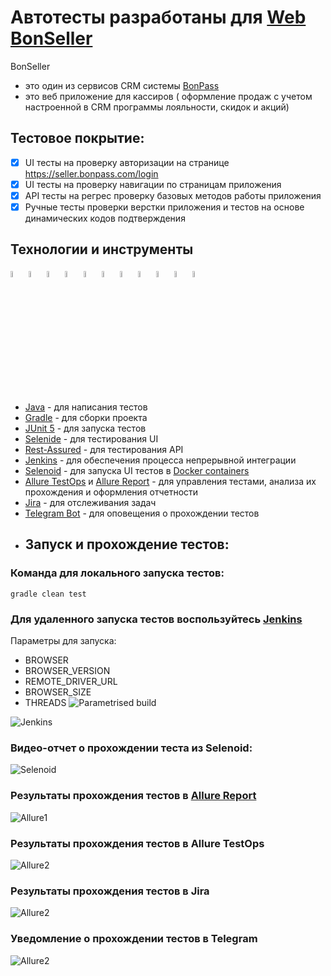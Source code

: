 # Автотесты разработаны для [Web BonSeller](https://seller.bonpass.com/)
BonSeller 
- это один из сервисов CRM системы [BonPass](https://bonpass.com/) 
- это веб приложение для кассиров ( оформление продаж с учетом настроенной в CRM программы лояльности, скидок и акций)
## Тестовое покрытие:

- [x] UI тесты на проверку авторизации на странице https://seller.bonpass.com/login
- [x] UI тесты на проверку навигации по страницам приложения
- [x] API тесты на регрес проверку базовых методов работы приложения
- [x] Ручные тесты проверки верстки приложения и тестов на основе динамических кодов подтверждения

## Технологии и инструменты

<p  align="center">

<code><img width="5%" title="Java" src="images/logo/java-logo.svg"></code>
<code><img width="5%" title="Gradle" src="images/logo/gradle-logo.svg "></code>
<code><img width="5%" title="JUnit5" src="images/logo/junit5-logo.svg"></code>
<code><img width="5%" title="Selenide" src="images/logo/selenide-logo.svg"></code>
<code><img width="5%" title="REST-Assured" src="images/logo/rest-assured-logo.svg"></code>
<code><img width="5%" title="Jenkins" src="images/logo/jenkins-logo.svg"></code>
<code><img width="5%" title="Selenoid" src="images/logo/selenoid-logo.svg"></code>
<code><img width="5%" title="Allure TestOps" src="images/logo/allure-testops-logo.svg"></code>
<code><img width="5%" title="Allure Report" src="images/logo/allure-report-logo.svg"></code>
<code><img width="5%" title="Jira" src="images/logo/jira-logo.svg"></code>
<code><img width="5%" title="Telegram" src="images/logo/telegram-logo.svg"></code>
</p>

* [Java](https://www.oracle.com/java/) - для написания тестов  
* [Gradle](https://gradle.org) - для сборки проекта
* [JUnit 5](https://junit.org/junit5/) - для запуска тестов
* [Selenide](https://selenide.org) - для тестирования UI
* [Rest-Assured](https://rest-assured.io) - для тестирования API
* [Jenkins](https://www.jenkins.io/) - для обеспечения процесса непрерывной интеграции
* [Selenoid](https://aerokube.com/selenoid/) - для запуска UI тестов в [Docker containers](https://www.docker.com/resources/what-container)
* [Allure TestOps](https://docs.qameta.io/allure-testops/) и [Allure Report](http://allure.qatools.ru) - для управления тестами, анализа их прохождения и оформления отчетности
* [Jira](https://www.atlassian.com/software/jira) - для отслеживания задач
* [Telegram Bot](https://core.telegram.org/bots) - для оповещения о прохождении тестов
* ## Запуск и прохождение тестов:

### Команда для локального запуска тестов:

```
gradle clean test 
```
### Для удаленного запуска тестов воспользуйтесь [Jenkins](https://jenkins.autotests.cloud/job/09_sprokaev_Web-UI_API/build?delay=0sec)
Параметры для запуска:
- BROWSER
- BROWSER_VERSION
- REMOTE_DRIVER_URL
- BROWSER_SIZE
- THREADS
  ![Parametrised build](./img/jenkins-demo.png)

![Jenkins](./images/jenkins.png)

### Видео-отчет о прохождении теста из Selenoid:
![Selenoid](./images/video.gif)

### Результаты прохождения тестов в [Allure Report](https://jenkins.autotests.cloud/job/09_sprokaev_Web-UI_API/27/allure/)
![Allure1](./images/Allure-Report.png)

### Результаты прохождения тестов в Allure TestOps
![Allure2](./images/Allure-TestOps.png)

### Результаты прохождения тестов в Jira
![Allure2](./images/Jira.png)

### Уведомление о прохождении тестов в Telegram
![Allure2](./images/Telegram-notification.png)

